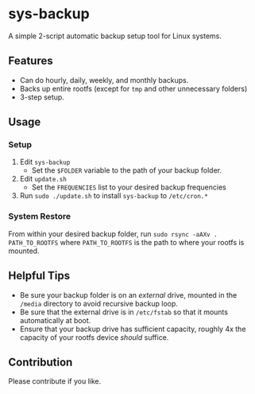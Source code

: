 
# sys-backup
A simple 2-script automatic backup setup tool for Linux systems.

## Features
* Can do hourly, daily, weekly, and monthly backups.
* Backs up entire rootfs (except for `tmp` and other unnecessary folders)
* 3-step setup.

## Usage
### Setup
1. Edit `sys-backup`
	* Set the `$FOLDER` variable to the path of your backup folder. 
2. Edit `update.sh`
	* Set the `FREQUENCIES` list to your desired backup frequencies
3. Run `sudo ./update.sh` to install `sys-backup` to `/etc/cron.*`

### System Restore
From within your desired backup folder, run `sudo rsync -aAXv . PATH_TO_ROOTFS` where `PATH_TO_ROOTFS` is the path to where your rootfs is mounted. 

## Helpful Tips
* Be sure your backup folder is on an _external_ drive, mounted in the `/media` directory to avoid recursive backup loop.
* Be sure that the external drive is in `/etc/fstab` so that it mounts automatically at boot.
* Ensure that your backup drive has sufficient capacity, roughly 4x the capacity of your rootfs device _should_ suffice.

## Contribution
Please contribute if you like.

